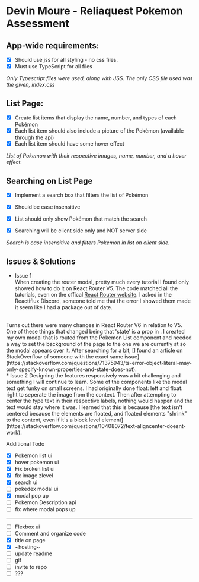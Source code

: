 # Devin Moure - Reliaquest Pokemon Assessment

## App-wide requirements:
- [X] Should use jss for all styling - no css files.
- [X] Must use TypeScript for all files

*Only Typescript files were used, along with JSS. The only CSS file used was the given, index.css*

## List Page:
- [X] Create list items that display the name, number, and types of each Pokémon
- [X] Each list item should also include a picture of the Pokémon (available through the api)
- [X] Each list item should have some hover effect

*List of Pokemon with their respective images, name, number, and a hover effect.*

## Searching on List Page
- [X] Implement a search box that filters the list of Pokémon
- [X] Should be case insensitive
- [X] List should only show Pokémon that match the search
- [X] Searching will be client side only and NOT server side


*Search is case insensitive and filters Pokemon in list on client side.*





## Issues & Solutions
* Issue 1  
When creating the router modal, pretty much every tutorial I found only showed how to do it on React Router V5. The code matched all the tutorials, even on the offical [React Router website](https://v5.reactrouter.com/web/example/modal-gallery). I asked in the Reactiflux Discord, someone told me that the error I showed them made it seem like I had a package out of date.
<br>
Turns out there were many changes in React Router V6 in relation to V5. One of these things that changed being that 'state' is a prop in <Link/>. I created my own modal that is routed from the Pokemon List component and needed a way to set the background of the page to the one we are currently at so the modal appears over it. After searching for a bit, [I found an article on StackOverflow of someone with the exact same issue](https://stackoverflow.com/questions/71375943/ts-error-object-literal-may-only-specify-known-properties-and-state-does-not).  
<br>
* Issue 2
Designing the features responsively was a bit challenging and something I will continue to learn. Some of the components like the modal text get funky on small screens. I had originally done float: left and float: right to seperate the image from the context. Then after attempting to center the type text in their respective labels, nothing would happen and the text would stay where it was. I learned that this is because [the text isn't centered because the elements are floated, and floated elements "shrink" to the content, even if it's a block level element](https://stackoverflow.com/questions/10408072/text-aligncenter-doesnt-work).


Additional Todo
- [X] Pokemon list ui
- [X] hover pokemon ui
- [X] Fix broken list ui
- [X] fix image zlevel
- [X] search ui
- [ ] pokedex modal ui
- [X] modal pop up
- [ ] Pokemon Description api
- [ ] fix where modal pops up
 --------
- [ ] Flexbox ui
- [ ] Comment and organize code
- [X] title on page
- [X] ~hosting~
- [ ] update readme
- [ ] gif
- [ ] invite to repo
- [ ] ???
